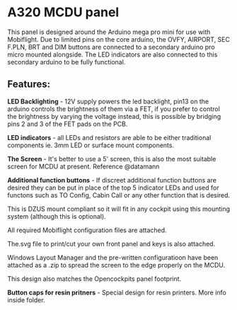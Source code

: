 # A320 MCDU panel

This panel is designed around the Arduino mega pro mini for 
use with Mobiflight. Due to limited pins on the core arduino, 
the OVFY, AIRPORT, SEC F.PLN, BRT and DIM buttons are 
connected to a secondary arduino pro micro mounted alongside.
The LED indicators are also connected to this secondary arduino
to be fully functional.

## Features:

**LED Backlighting** - 12V supply powers the led backlight, 
pin13 on the arduino controls the brightness of them via 
a FET, if you prefer to control the brightness by varying 
the voltage instead, this is possible by bridging pins 2 
and 3 of the FET pads on the PCB.

**LED indicators** - all LEDs and resistors are able to be 
either traditional components ie. 3mm LED or surface 
mount components.

**The Screen** - It's better to use a 5' screen, this is also the most suitable screen for MCDU at present.
Reference @datamann

**Additional function buttons** - If discreet additional 
function buttons are desired they can be put in place of
the top 5 indicator LEDs and used for functons such as 
TO Config, Cabin Call or any other function that is desired.

This is DZUS mount compliant so it will fit in any cockpit 
using this mounting system (although this is optional).

All required Mobiflight configuration files are attached.

The.svg file to print/cut your own front panel and keys is 
also attached.

Windows Layout Manager and the pre-written configuratioon 
have been attached as a .zip to spread the screen to the 
edge properly on the MCDU.

This design also matches the Opencockpits panel footprint.

**Button caps for resin pritners** - Special design for resin printers. More info inside folder.
